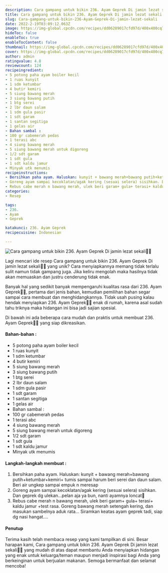 ```yaml
---
description: Cara gampang untuk bikin 236. Ayam Geprek Di jamin lezat sekali"
title: Cara gampang untuk bikin 236. Ayam Geprek Di jamin lezat sekali
slug: Cara-gampang-untuk-bikin-236-Ayam-Geprek-Di-jamin-lezat-sekali
date: 2022-2-19T03:09:12.063Z
image: https://img-global.cpcdn.com/recipes/dd06289017cfd97d/400x400cq70/photo.jpg
hideToc: false
enableToc: true
enableTocContent: false
thumbnail: https://img-global.cpcdn.com/recipes/dd06289017cfd97d/400x400cq70/photo.jpg
cover: https://img-global.cpcdn.com/recipes/dd06289017cfd97d/400x400cq70/photo.jpg
author: admin
ratingvalue: 4.8
reviewcount: 124
recipeingredient:
- 5 potong paha ayam boiler kecil
- 1 ruas kunyit
- 1 sdm ketumbar
- 4 butir kemiri
- 5 siung bawang merah
- 3 siung bawang putih
- 1 btg serei
- 2 lbr daun salam
- 1 sdm gula pasir
- 1 sdt garam
- 1 santan segitiga
- 1 gelas air
- Bahan sambal :
- 100 gr cabemerah pedas
- 1 terasi abc
- 4 siung bawang merah
- 5 siung bawang merah untuk digoreng
- 1/2 sdt garam
- 1 sdt gula
- 1 sdt kaldu jamur
- Minyak utk menumis
recipeinstructions:
- Bersihkan paha ayam. Haluskan: kunyit + bawang merah+bawang putih+ketumbar+kemiri+ tumis sampai harum beri serei dan daun salam. Beri air ungkep sampai empuk n meresap
- Goreng ayam sampai kecoklatan/agak kering (sesuai selera) sisihkan. Dan geprek dg ulekan...pelan aja ya bun, nanti ayamnya loncat🤭
- Rebus cabe merah n bawang merah, ulek beri garam+ gula+ terasi+ kaldu jamur +test rasa. Goreng bawang merah setengah kering, dan masukan sambelnya aduk rata... Siramkan keatas ayam geprek tadi, siap dg nasi hangat....
categories:
- Resep

tags:
- 236.
- Ayam
- Geprek

katakunci: 236. Ayam Geprek
recipecuisine: Indonesian

---
```


![Cara gampang untuk bikin 236. Ayam Geprek Di jamin lezat sekali👩‍🍳](https://img-global.cpcdn.com/recipes/dd06289017cfd97d/400x400cq70/photo.jpg)

Lagi mencari ide resep Cara gampang untuk bikin 236. Ayam Geprek Di jamin lezat sekali👩‍🍳 yang unik? Cara menyiapkannya memang tidak terlalu sulit namun tidak gampang juga. Jika keliru mengolah maka hasilnya tidak akan memuaskan dan justru cenderung tidak enak.

Banyak hal yang sedikit banyak mempengaruhi kualitas rasa dari 236. Ayam Geprek👩‍🍳, pertama dari jenis bahan, kemudian pemilihan bahan segar sampai cara membuat dan menghidangkannya. Tidak usah pusing kalau hendak menyiapkan 236. Ayam Geprek👩‍🍳 enak di rumah, karena asal sudah tahu triknya maka hidangan ini bisa jadi sajian spesial.

Di bawah ini ada beberapa cara mudah dan praktis untuk membuat 236. Ayam Geprek👩‍🍳 yang siap dikreasikan.

<!--inarticleads1-->

#### Bahan-bahan :

- 5 potong paha ayam boiler kecil
- 1 ruas kunyit
- 1 sdm ketumbar
- 4 butir kemiri
- 5 siung bawang merah
- 3 siung bawang putih
- 1 btg serei
- 2 lbr daun salam
- 1 sdm gula pasir
- 1 sdt garam
- 1 santan segitiga
- 1 gelas air
- Bahan sambal :
- 100 gr cabemerah pedas
- 1 terasi abc
- 4 siung bawang merah
- 5 siung bawang merah untuk digoreng
- 1/2 sdt garam
- 1 sdt gula
- 1 sdt kaldu jamur
- Minyak utk menumis

<!--inarticleads2-->

#### Langkah-langkah membuat :

1. Bersihkan paha ayam. Haluskan: kunyit + bawang merah+bawang putih+ketumbar+kemiri+ tumis sampai harum beri serei dan daun salam. Beri air ungkep sampai empuk n meresap
1. Goreng ayam sampai kecoklatan/agak kering (sesuai selera) sisihkan. Dan geprek dg ulekan...pelan aja ya bun, nanti ayamnya loncat🤭
1. Rebus cabe merah n bawang merah, ulek beri garam+ gula+ terasi+ kaldu jamur +test rasa. Goreng bawang merah setengah kering, dan masukan sambelnya aduk rata... Siramkan keatas ayam geprek tadi, siap dg nasi hangat....

#### Penutup

Terima kasih telah membaca resep yang kami tampilkan di sini. Besar harapan kami, Cara gampang untuk bikin 236. Ayam Geprek Di jamin lezat sekali👩‍🍳 yang mudah di atas dapat membantu Anda menyiapkan hidangan yang enak untuk keluarga/teman maupun menjadi inspirasi bagi Anda yang berkeinginan untuk berjualan makanan. Semoga bermanfaat dan selamat mencoba!